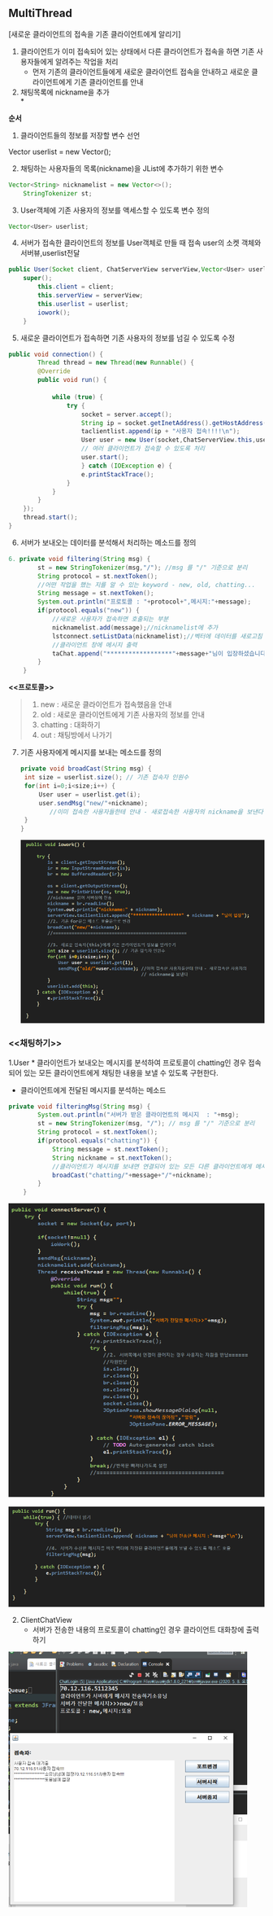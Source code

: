 ## MultiThread

[새로운 클라이언트의 접속을 기존 클라이언트에게 알리기]

1. 클라이언트가 이미 접속되어 있는 상태에서 다른 클라이언트가 접속을 하면 기존 사용자들에게 알려주는 작업을 처리
	* 먼저 기존의 클라이언트들에게 새로운 클라이언트 접속을 안내하고 새로운 클라이언트에게 기존 클라이언트를 안내 
2. 채팅목록에 nickname을 추가	
   * 

**순서**

1. 클라이언트들의 정보를 저장할 변수 선언

Vector<User> userlist = new Vector<User>();

2. 채팅하는 사용자들의 목록(nickname)을 JList에 추가하기 위한 변수

```java
Vector<String> nicknamelist = new Vector<>();
	StringTokenizer st;
```

3.  User객체에 기존 사용자의 정보를 액세스할 수 있도록 변수 정의

```java
Vector<User> userlist;
```

4. 서버가 접속한 클라이언트의 정보를 User객체로 만들 때 접속 user의 소켓 객체와 서버뷰,userlist전달
```java
public User(Socket client, ChatServerView serverView,Vector<User> userlist) {
    super();
   		this.client = client;
   		this.serverView = serverView;
   		this.userlist = userlist;
   		iowork();
   	}
```

5. 새로운 클라이언트가 접속하면 기존 사용자의 정보를 넘길 수 있도록 수정

```java
public void connection() {
		Thread thread = new Thread(new Runnable() {
		@Override
		public void run() {
			
			while (true) {
				try {
					socket = server.accept();
					String ip = socket.getInetAddress().getHostAddress();
					taclientlist.append(ip + "사용자 접속!!!!\n");
				    User user = new User(socket,ChatServerView.this,userlist);
					// 여러 클라이언트가 접속할 수 있도록 처리
					user.start();
                    } catch (IOException e) {
					e.printStackTrace();
				}
			}
		}
	});
	thread.start();
}
```

6.  서버가 보내오는 데이터를 분석해서 처리하는 메소드를 정의

```java
6. private void filtering(String msg) {
   		st = new StringTokenizer(msg,"/"); //msg 를 "/" 기준으로 분리
   		String protocol = st.nextToken(); 
   		//어떤 작업을 했는 지를 알 수 있는 keyword - new, old, chatting...
   		String message = st.nextToken();
   		System.out.println("프로토콜 : "+protocol+",메시지:"+message);
   		if(protocol.equals("new")) {
   			//새로운 사용자가 접속하면 호출되는 부분
   			nicknamelist.add(message);//nicknamelist에 추가
   			lstconnect.setListData(nicknamelist);//벡터에 데이터를 새로고침
   			//클라이언트 창에 메시지 출력
   			taChat.append("******************"+message+"님이 입장하셨습니다.\n");
   		}
   	}
```

**<<프로토콜>>**

> 1. new  :  새로운 클라이언트가 접속했음을 안내
> 2. old : 새로운 클라이언트에게 기존 사용자의 정보를 안내
> 3. chatting : 대화하기
> 4. out : 채팅방에서 나가기



7. 기존 사용자에게 메시지를 보내는 메소드를 정의

   ```java
   private void broadCast(String msg) {
   	int size = userlist.size(); // 기존 접속자 인원수
   	for(int i=0;i<size;i++) {
   		User user = userlist.get(i);
   		user.sendMsg("new/"+nickname); 
           //이미 접속한 사용자들한테 안내 - 새로접속한 사용자의 nickname을 보낸다
   	}
   }
   ```

   ![image-20200508165616514](images/image-20200508165616514.png)

### <<채팅하기>>
1.User 
	* 클라이언트가 보내오는 메시지를 분석하여 프로토콜이 chatting인 경우 
	접속되어 있는 모든 클라이언트에게 채팅한 내용을 보낼 수 있도록 구현한다.
 * 클라이언트에게 전달된 메시지를 분석하는 메소드

```java
private void filteringMsg(String msg) {
		System.out.println("서버가 받은 클라이언트의 메시지  : "+msg);
		st = new StringTokenizer(msg, "/"); // msg 를 "/" 기준으로 분리
		String protocol = st.nextToken();
		if(protocol.equals("chatting")) {
			String message = st.nextToken();
			String nickname = st.nextToken();
			//클라이언트가 메시지를 보내면 연결되어 있는 모든 다른 클라이언트에게 메시지를 전송
			broadCast("chatting/"+message+"/"+nickname);
		}
	}
```

![image-20200508170906118](images/image-20200508170906118.png)

<img src="images/image-20200508170355035.png" alt="image-20200508170355035" style="zoom:80%;" />

2. ClientChatView
	* 서버가 전송한 내용의 프로토콜이 chatting인 경우 클라이언트 대화창에 출력하기
	





<img src="images/image-20200508102542189.png" alt="image-20200508102542189" style="zoom:67%;" />